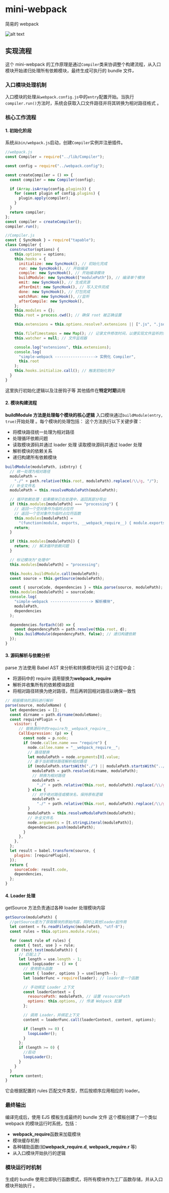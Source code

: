 # mini-webpack

简易的 webpack

![alt text](./public/image.png)

## 实现流程

这个 mini-webpack 的工作原理是通过`Compiler`类来协调整个构建流程，从入口模块开始递归处理所有依赖模块，最终生成可执行的 bundle 文件<cite/>。

### 入口模块处理机制

入口模块的处理从`webpack.config.js`中的`entry`配置开始。当执行`compiler.run()`方法时，系统会获取入口文件路径并将其转换为相对路径格式 。

### 核心工作流程

#### 1. 初始化阶段

系统从`bin/webpack.js`启动，创建`Compiler`实例并注册插件。

```js
//webpack.js
const Compiler = require("../lib/Compiler");

const config = require("../webpack.config");

const createCompiler = () => {
  const compiler = new Compiler(config);

  if (Array.isArray(config.plugins)) {
    for (const plugin of config.plugins) {
      plugin.apply(compiler);
    }
  }
  return compiler;
};
const compiler = createCompiler();
compiler.run();
```

```js
//Compiler.js
const { SyncHook } = require("tapable");
class Compiler {
  constructor(options) {
    this.options = options;
    this.hooks = {
      initialize: new SyncHook(), // 初始化完成
      run: new SyncHook(), // 开始编译
      compile: new SyncHook(), // 开始编译模块
      buildModule: new SyncHook(["modulePath"]), // 编译单个模块
      emit: new SyncHook(), // 生成资源
      afterEmit: new SyncHook(), // 写入文件完成
      done: new SyncHook(), // 打包完成
      watchRun: new SyncHook(), //监听
      afterCompile: new SyncHook(),
    };
    this.modules = {};
    this.root = process.cwd(); // 确保 root 被正确设置

    this.extensions = this.options.resolve?.extensions || [".js", ".json"]; // 设置默认扩展名

    this.fileTimestamps = new Map(); // 记录文件修改时间，以便实现文件监听的效果
    this.watcher = null; // 文件监视器

    console.log("extensions", this.extensions);
    console.log(
      "simple-webpack ------------------> 实例化 Compiler",
      this.root
    );
    this.hooks.initialize.call(); // 触发初始化钩子
  }
}
```

这里执行初始化逻辑以及注册钩子等 其他插件在**特定时期**调用

#### 2. 模块构建流程

**buildModule 方法是处理每个模块的核心逻辑**
入口模块通过`buildModule(entry, true)`开始处理 。每个模块的处理包括：
这个方法执行以下关键步骤：

- 将模块路径统一处理为相对路径
- 处理循环依赖问题
- 读取模块源码并通过 loader 处理 读取模块源码并通过 loader 处理
- 解析模块的依赖关系
- 递归构建所有依赖模块

```js
buildModule(modulePath, isEntry) {
  // 统一处理为相对路径
  modulePath =
    "./" + path.relative(this.root, modulePath).replace(/\\/g, "/");
  // 补全文件名
  modulePath = this.resolveModulePath(modulePath);

  // 循环依赖处理：如果模块已在处理中，返回其部分导出
  if (this.modules[modulePath] === "processing") {
    // 返回一个空对象作为临时占位符
    // 返回一个空对象作为临时占位符函数
    this.modules[modulePath] =
      "(function(module, exports, __webpack_require__) { module.exports = {}; })";
    return;
  }

  if (this.modules[modulePath]) {
    return; // 解决循环依赖问题
  }

  // 标记模块为"处理中"
  this.modules[modulePath] = "processing";

  this.hooks.buildModule.call(modulePath);
  const source = this.getSource(modulePath);

  const { sourceCode, dependencies } = this.parse(source, modulePath);
  this.modules[modulePath] = sourceCode;
  console.log(
    "simple-webpack ------------------> 解析模块",
    modulePath,
    dependencies
  );

  dependencies.forEach((d) => {
    const dependencyPath = path.resolve(this.root, d);
    this.buildModule(dependencyPath, false); // 递归构建依赖
  });
}
```

#### 3. 源码解析与依赖分析

parse 方法使用 Babel AST 来分析和转换模块代码
这个过程中会：

- 将源码中的 require 调用替换为**webpack_require**
- 解析并收集所有的依赖模块路径
- 将相对路径转换为绝对路径，然后再转回相对路径以确保一致性

```js
// 根据模块的源码进行解析
parse(source, moduleName) {
  let dependencies = [];
  const dirname = path.dirname(moduleName);
  const requirePlugin = {
    visitor: {
      // 替换源码中的require为__webpack_require__
      CallExpression: (p) => {
        const node = p.node;
        if (node.callee.name === "require") {
          node.callee.name = "__webpack_require__";
          // 路径替换
          let modulePath = node.arguments[0].value;
          // 基于当前模块路径解析相对路径
          if (modulePath.startsWith("./") || modulePath.startsWith("../")) {
            modulePath = path.resolve(dirname, modulePath);
            // 转换为相对路径
            modulePath =
              "./" + path.relative(this.root, modulePath).replace(/\\/g, "/");
          } else {
            // 对于绝对路径或模块名，保持原有逻辑
            modulePath =
              "./" + path.relative(this.root, modulePath).replace(/\\/g, "/");
          }
          modulePath = this.resolveModulePath(modulePath);
          // 补全文件名
          node.arguments = [t.stringLiteral(modulePath)];
          dependencies.push(modulePath);
        }
      },
    },
  };
  let result = babel.transform(source, {
    plugins: [requirePlugin],
  });
  return {
    sourceCode: result.code,
    dependencies,
  };
}
```

#### 4. Loader 处理

getSource 方法负责通过各种 loader 处理模块内容

```js
getSource(modulePath) {
  //getSource是为了获取模块的原始内容，同时让其他loader起作用
  let content = fs.readFileSync(modulePath, "utf-8");
  const rules = this.options.module.rules;

  for (const rule of rules) {
    const { test, use } = rule;
    if (test.test(modulePath)) {
      // 匹配上了
      let length = use.length - 1;
      const loopLoader = () => {
        // 使用箭头函数
        const { loader, options } = use[length--];
        let loaderFunc = require(loader); // loader是一个函数

        // 手动绑定 Loader 上下文
        const loaderContext = {
          resourcePath: modulePath, // 设置 resourcePath
          options: this.options, // 传递 Webpack 配置
        };

        // 调用 Loader，并绑定上下文
        content = loaderFunc.call(loaderContext, content, options);

        if (length >= 0) {
          loopLoader();
        }
      };
      if (length >= 0) {
        //启动
        loopLoader();
      }
    }
  }
  return content;
}
```

它会根据配置的 rules 匹配文件类型，然后按顺序应用相应的 loader。

### 最终输出

编译完成后，使用 EJS 模板生成最终的 bundle 文件
这个模板创建了一个类似 webpack 的模块运行时系统，包括：

- **webpack_require**函数来加载模块
- 模块缓存机制
- 各种辅助函数(如**webpack_require.d**, **webpack_require.r** 等)
- 从入口模块开始执行的逻辑

### 模块运行时机制

生成的 bundle 使用立即执行函数模式，将所有模块作为工厂函数存储，并从入口模块开始执行 。
